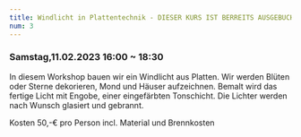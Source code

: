 ```yaml
---
title: Windlicht in Plattentechnik - DIESER KURS IST BERREITS AUSGEBUCHT
num: 3
---
```


### Samstag,11.02.2023 16:00 ~ 18:30

In diesem Workshop bauen wir ein Windlicht aus Platten. Wir werden Blüten oder Sterne dekorieren, Mond und Häuser aufzeichnen. Bemalt wird das fertige Licht mit Engobe, einer eingefärbten Tonschicht. Die Lichter werden nach Wunsch glasiert und gebrannt.

Kosten 50,-€ pro Person incl. Material und Brennkosten
